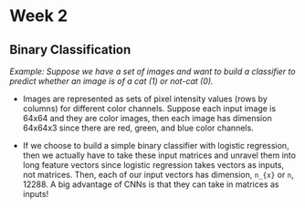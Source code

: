# Week 2

## Binary Classification

*Example: Suppose we have a set of images and want to build a classifier to predict whether an image is of a cat (1) or not-cat (0).*

- Images are represented as sets of pixel intensity values (rows by columns) for different color channels. 
Suppose each input image is 64x64 and they are color images, then each image has dimension 64x64x3 since there are red, green, and blue color channels. 

- If we choose to build a simple binary classifier with logistic regression, then we actually have to take these input matrices and unravel them into long feature vectors since logistic regression takes vectors as inputs, not matrices. Then, each of our input vectors has dimension, `n_{x}` or `n`, 12288. A big advantage of CNNs is that they can take in matrices as inputs!

